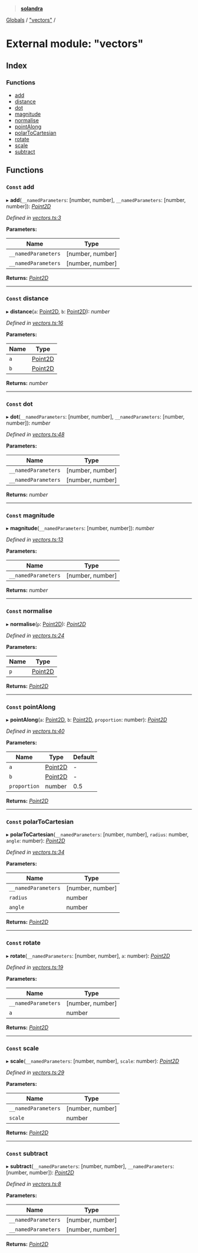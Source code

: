 > **[solandra](../README.md)**

[Globals](../README.md) / ["vectors"](_vectors_.md) /

# External module: "vectors"

## Index

### Functions

* [add](_vectors_.md#const-add)
* [distance](_vectors_.md#const-distance)
* [dot](_vectors_.md#const-dot)
* [magnitude](_vectors_.md#const-magnitude)
* [normalise](_vectors_.md#const-normalise)
* [pointAlong](_vectors_.md#const-pointalong)
* [polarToCartesian](_vectors_.md#const-polartocartesian)
* [rotate](_vectors_.md#const-rotate)
* [scale](_vectors_.md#const-scale)
* [subtract](_vectors_.md#const-subtract)

## Functions

### `Const` add

▸ **add**(`__namedParameters`: [number, number], `__namedParameters`: [number, number]): *[Point2D](_types_play_.md#point2d)*

*Defined in [vectors.ts:3](https://github.com/jamesporter/solandra/blob/57eddd7/src/lib/vectors.ts#L3)*

**Parameters:**

Name | Type |
------ | ------ |
`__namedParameters` | [number, number] |
`__namedParameters` | [number, number] |

**Returns:** *[Point2D](_types_play_.md#point2d)*

___

### `Const` distance

▸ **distance**(`a`: [Point2D](_types_play_.md#point2d), `b`: [Point2D](_types_play_.md#point2d)): *number*

*Defined in [vectors.ts:16](https://github.com/jamesporter/solandra/blob/57eddd7/src/lib/vectors.ts#L16)*

**Parameters:**

Name | Type |
------ | ------ |
`a` | [Point2D](_types_play_.md#point2d) |
`b` | [Point2D](_types_play_.md#point2d) |

**Returns:** *number*

___

### `Const` dot

▸ **dot**(`__namedParameters`: [number, number], `__namedParameters`: [number, number]): *number*

*Defined in [vectors.ts:48](https://github.com/jamesporter/solandra/blob/57eddd7/src/lib/vectors.ts#L48)*

**Parameters:**

Name | Type |
------ | ------ |
`__namedParameters` | [number, number] |
`__namedParameters` | [number, number] |

**Returns:** *number*

___

### `Const` magnitude

▸ **magnitude**(`__namedParameters`: [number, number]): *number*

*Defined in [vectors.ts:13](https://github.com/jamesporter/solandra/blob/57eddd7/src/lib/vectors.ts#L13)*

**Parameters:**

Name | Type |
------ | ------ |
`__namedParameters` | [number, number] |

**Returns:** *number*

___

### `Const` normalise

▸ **normalise**(`p`: [Point2D](_types_play_.md#point2d)): *[Point2D](_types_play_.md#point2d)*

*Defined in [vectors.ts:24](https://github.com/jamesporter/solandra/blob/57eddd7/src/lib/vectors.ts#L24)*

**Parameters:**

Name | Type |
------ | ------ |
`p` | [Point2D](_types_play_.md#point2d) |

**Returns:** *[Point2D](_types_play_.md#point2d)*

___

### `Const` pointAlong

▸ **pointAlong**(`a`: [Point2D](_types_play_.md#point2d), `b`: [Point2D](_types_play_.md#point2d), `proportion`: number): *[Point2D](_types_play_.md#point2d)*

*Defined in [vectors.ts:40](https://github.com/jamesporter/solandra/blob/57eddd7/src/lib/vectors.ts#L40)*

**Parameters:**

Name | Type | Default |
------ | ------ | ------ |
`a` | [Point2D](_types_play_.md#point2d) | - |
`b` | [Point2D](_types_play_.md#point2d) | - |
`proportion` | number | 0.5 |

**Returns:** *[Point2D](_types_play_.md#point2d)*

___

### `Const` polarToCartesian

▸ **polarToCartesian**(`__namedParameters`: [number, number], `radius`: number, `angle`: number): *[Point2D](_types_play_.md#point2d)*

*Defined in [vectors.ts:34](https://github.com/jamesporter/solandra/blob/57eddd7/src/lib/vectors.ts#L34)*

**Parameters:**

Name | Type |
------ | ------ |
`__namedParameters` | [number, number] |
`radius` | number |
`angle` | number |

**Returns:** *[Point2D](_types_play_.md#point2d)*

___

### `Const` rotate

▸ **rotate**(`__namedParameters`: [number, number], `a`: number): *[Point2D](_types_play_.md#point2d)*

*Defined in [vectors.ts:19](https://github.com/jamesporter/solandra/blob/57eddd7/src/lib/vectors.ts#L19)*

**Parameters:**

Name | Type |
------ | ------ |
`__namedParameters` | [number, number] |
`a` | number |

**Returns:** *[Point2D](_types_play_.md#point2d)*

___

### `Const` scale

▸ **scale**(`__namedParameters`: [number, number], `scale`: number): *[Point2D](_types_play_.md#point2d)*

*Defined in [vectors.ts:29](https://github.com/jamesporter/solandra/blob/57eddd7/src/lib/vectors.ts#L29)*

**Parameters:**

Name | Type |
------ | ------ |
`__namedParameters` | [number, number] |
`scale` | number |

**Returns:** *[Point2D](_types_play_.md#point2d)*

___

### `Const` subtract

▸ **subtract**(`__namedParameters`: [number, number], `__namedParameters`: [number, number]): *[Point2D](_types_play_.md#point2d)*

*Defined in [vectors.ts:8](https://github.com/jamesporter/solandra/blob/57eddd7/src/lib/vectors.ts#L8)*

**Parameters:**

Name | Type |
------ | ------ |
`__namedParameters` | [number, number] |
`__namedParameters` | [number, number] |

**Returns:** *[Point2D](_types_play_.md#point2d)*